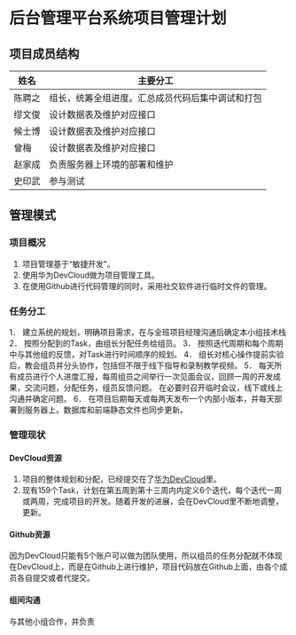 # 后台管理平台系统项目管理计划

 

## 项目成员结构

| **姓名** | **主要分工**                                      |
| -------- | ------------------------------------------------ |
| 陈聘之   | 组长，统筹全组进度。汇总成员代码后集中调试和打包 |
| 缪文俊   | 设计数据表及维护对应接口                         |
| 候士博   | 设计数据表及维护对应接口                         |
| 曾梅     | 设计数据表及维护对应接口                         |
| 赵家成   | 负责服务器上环境的部署和维护                     |
| 史印武   | 参与测试                                         |

 

## 管理模式

### 项目概况

1. 项目管理基于“敏捷开发”。
2. 使用华为DevCloud做为项目管理工具。
3. 在使用Github进行代码管理的同时，采用社交软件进行临时文件的管理。

### 任务分工

1． 建立系统的规划，明确项目需求，在与全班项目经理沟通后确定本小组技术栈
2． 按照分配到的Task，由组长分配任务给组员。
3． 按照迭代周期和每个周期中与其他组的反馈，对Task进行时间顺序的规划。
4． 组长对核心操作提前实验后，教会组员并分头协作，包括但不限于线下指导和录制教学视频。
5． 每天所有成员进行个人进度汇报，每周组员之间举行一次见面会议，回顾一周的开发成果，交流问题，分配任务，组员反馈问题。 在必要时召开临时会议，线下或线上沟通并确定问题。
6． 在项目后期每天或每两天发布一个内部小版本，并每天部署到服务器上。数据库和前端静态文件也同步更新。

### 管理现状

#### DevCloud资源

1. 项目的整体规划和分配，已经提交在了[华为DevCloud](https://devcloud.cn-north-4.huaweicloud.com/scrum/cf91aa771bc1407897c36f67de5b7f25/workitem)里。
2. 现有159个Task，计划在第五周到第十三周内内定义6个迭代，每个迭代一周或两周，完成项目的开发。随着开发的进展，会在DevCloud里不断地调整，更新。

#### Github资源

因为DevCloud只能有5个账户可以做为团队使用，所以组员的任务分配就不体现在DevCloud上，而是在Github上进行维护，项目代码放在Github上面，由各个成员各自提交或者代提交。

#### 组间沟通

与其他小组合作，并负责